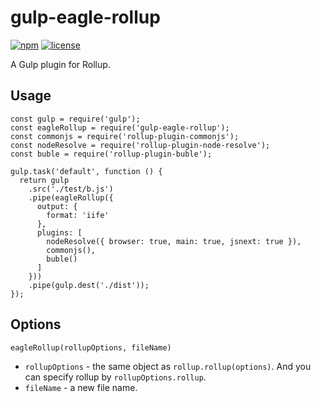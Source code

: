 # gulp-eagle-rollup

[![npm](https://img.shields.io/npm/v/gulp-eagle-rollup.svg)](https://www.npmjs.com/package/gulp-eagle-rollup)
[![license](https://img.shields.io/github/license/youngluo/gulp-eagle-rollup.svg)](https://github.com/youngluo/gulp-eagle-rollup/blob/master/LICENSE)

A Gulp plugin for Rollup.

## Usage

```
const gulp = require('gulp');
const eagleRollup = require('gulp-eagle-rollup');
const commonjs = require('rollup-plugin-commonjs');
const nodeResolve = require('rollup-plugin-node-resolve');
const buble = require('rollup-plugin-buble');

gulp.task('default', function () {
  return gulp
    .src('./test/b.js')
    .pipe(eagleRollup({
      output: {
        format: 'iife'
      },
      plugins: [
        nodeResolve({ browser: true, main: true, jsnext: true }),
        commonjs(),
        buble()
      ]
    }))
    .pipe(gulp.dest('./dist'));
});
```

## Options

`eagleRollup(rollupOptions, fileName)`

- `rollupOptions` - the same object as `rollup.rollup(options)`. And you can specify rollup by `rollupOptions.rollup`.
- `fileName` - a new file name.


